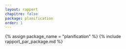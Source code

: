 ```yaml
---
layout: rapport
chapitre: false
package: planification
order: 1
---
```


{% assign package_name = "planification" %}
{% include rapport_par_package.md %}
